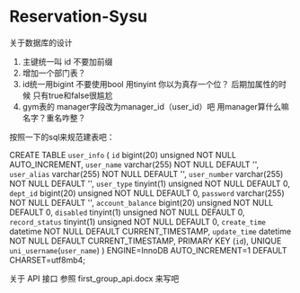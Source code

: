 # Reservation-Sysu

关于数据库的设计
1. 主键统一叫 id 不要加前缀
2. 增加一个部门表？
3. id统一用bigint 不要使用bool 用tinyint 你以为真存一个位？ 后期加属性的时候 只有true和false很尴尬
4. gym表的 manager字段改为manager_id（user_id）吧 用manager算什么嘛 名字？重名咋整？

按照一下的sql来规范建表吧：

CREATE TABLE `user_info` (
  `id` bigint(20) unsigned NOT NULL AUTO_INCREMENT,
  `user_name` varchar(255) NOT NULL DEFAULT '',
  `user_alias` varchar(255) NOT NULL DEFAULT '',
	`user_number` varchar(255) NOT NULL DEFAULT '',
	`user_type` tinyint(1) unsigned NOT NULL DEFAULT 0,
	`dept_id` bigint(20) unsigned NOT NULL DEFAULT 0,
  `password` varchar(255) NOT NULL DEFAULT '',
	`account_balance` bigint(20) unsigned NOT NULL DEFAULT 0,
	`disabled` tinyint(1) unsigned NOT NULL DEFAULT 0,
  `record_status` tinyint(1) unsigned NOT NULL DEFAULT 0,
  `create_time` datetime NOT NULL DEFAULT CURRENT_TIMESTAMP,
  `update_time` datetime NOT NULL DEFAULT CURRENT_TIMESTAMP,
  PRIMARY KEY (`id`),
	UNIQUE `uni_username`(`user_name`)
) ENGINE=InnoDB AUTO_INCREMENT=1 DEFAULT CHARSET=utf8mb4;

关于 API 接口
参照 first_group_api.docx 来写吧
